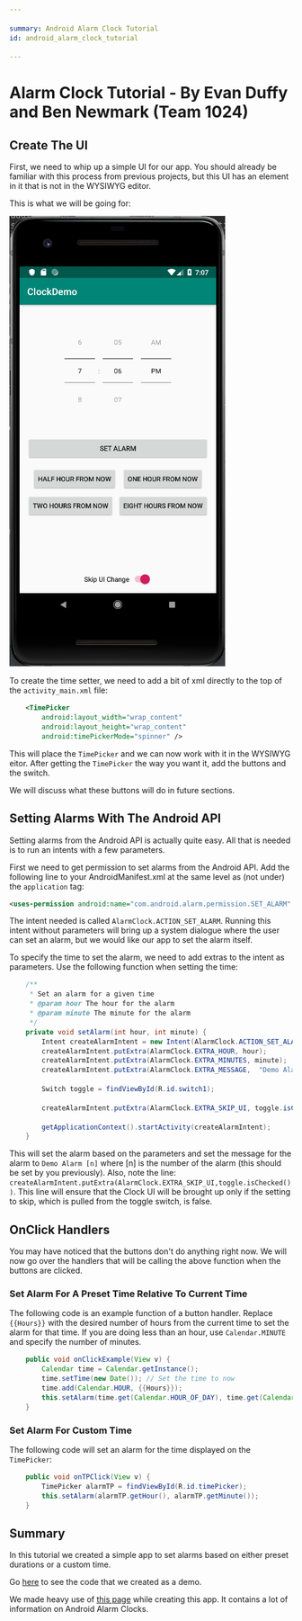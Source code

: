 ```yaml
---

summary: Android Alarm Clock Tutorial
id: android_alarm_clock_tutorial

---
```


# Alarm Clock Tutorial - By Evan Duffy and Ben Newmark (Team 1024)

## Create The UI
First, we need to whip up a simple UI for our app. You should already be familiar with this process from previous projects, but this UI has an element in it that is not in the WYSIWYG editor.

This is what we will be going for:

![UI Screenshot](./img/UI_Screenshot.png)

To create the time setter, we need to add a bit of xml directly to the top of the `activity_main.xml` file:

```xml
    <TimePicker
        android:layout_width="wrap_content"
        android:layout_height="wrap_content"
        android:timePickerMode="spinner" />
```
This will place the `TimePicker` and we can now work with it in the WYSIWYG eitor. After getting the `TimePicker` the way you want it, add the buttons and the switch.

We will discuss what these buttons will do in future sections.



## Setting Alarms With The Android API

Setting alarms from the Android API is actually quite easy. All that is needed is to run an intents with a few parameters. 

First we need to get permission to set alarms from the Android API. Add the following line to your AndroidManifest.xml at the same level as (not under) the `application` tag:
```xml
<uses-permission android:name="com.android.alarm.permission.SET_ALARM" />
```

The intent needed is called `AlarmClock.ACTION_SET_ALARM`. Running this intent without parameters will bring up a system dialogue where the user can set an alarm, but we would like our app to set the alarm itself. 

To specify the time to set the alarm, we need to add extras to the intent as parameters. 
Use the following function when setting the time:

```java
    /**
     * Set an alarm for a given time
     * @param hour The hour for the alarm
     * @param minute The minute for the alarm
     */
    private void setAlarm(int hour, int minute) {
        Intent createAlarmIntent = new Intent(AlarmClock.ACTION_SET_ALARM);
        createAlarmIntent.putExtra(AlarmClock.EXTRA_HOUR, hour);
        createAlarmIntent.putExtra(AlarmClock.EXTRA_MINUTES, minute);
        createAlarmIntent.putExtra(AlarmClock.EXTRA_MESSAGE,  "Demo Alarm " + this.alarm_index++);

        Switch toggle = findViewById(R.id.switch1);

        createAlarmIntent.putExtra(AlarmClock.EXTRA_SKIP_UI, toggle.isChecked());

        getApplicationContext().startActivity(createAlarmIntent);
    }
```
This will set the alarm based on the parameters and set the message for the alarm to `Demo Alarm [n]` where [n] is the number of the alarm (this should be set by you previously).
Also, note the line: `createAlarmIntent.putExtra(AlarmClock.EXTRA_SKIP_UI,toggle.isChecked())`. This line will ensure that the Clock UI will be brought up only if the setting to skip, which is pulled from the toggle switch, is false. 

## OnClick Handlers

You may have noticed that the buttons don't do anything right now. We will now go over the handlers that will be calling the above function when the buttons are clicked.

### Set Alarm For A Preset Time Relative To Current Time
The following code is an example function of a button handler. Replace `{{Hours}}` with the desired number of hours from the current time to set the alarm for that time. If you are doing less than an hour, use `Calendar.MINUTE` and specify the number of minutes.
```java
    public void onClickExample(View v) {
        Calendar time = Calendar.getInstance();
        time.setTime(new Date()); // Set the time to now
        time.add(Calendar.HOUR, {{Hours}});
        this.setAlarm(time.get(Calendar.HOUR_OF_DAY), time.get(Calendar.MINUTE));
    }

```

### Set Alarm For Custom Time
The following code will set an alarm for the time displayed on the `TimePicker`:
```java
    public void onTPClick(View v) {
        TimePicker alarmTP = findViewById(R.id.timePicker);
        this.setAlarm(alarmTP.getHour(), alarmTP.getMinute());
    }
```

## Summary

In this tutorial we created a simple app to set alarms based on either preset durations or a custom time.

Go [here](https://github.com/duffyevan/CS4518_TopicSurvey) to see the code that we created as a demo.

We made heavy use of [this page](https://developer.android.com/reference/android/provider/AlarmClock) while creating this app. It contains a lot of information on Android Alarm Clocks.
